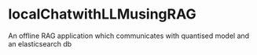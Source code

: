 # localChatwithLLMusingRAG
An offline RAG application which communicates with quantised model and an elasticsearch db
